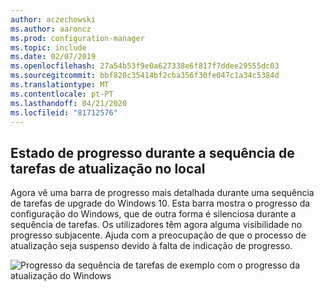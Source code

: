 ```yaml
---
author: aczechowski
ms.author: aaroncz
ms.prod: configuration-manager
ms.topic: include
ms.date: 02/07/2019
ms.openlocfilehash: 27a54b53f9e0a627338e6f817f7ddee29555dc03
ms.sourcegitcommit: bbf820c35414bf2cba356f30fe047c1a34c5384d
ms.translationtype: MT
ms.contentlocale: pt-PT
ms.lasthandoff: 04/21/2020
ms.locfileid: "81712576"
---
```

## <a name="progress-status-during-in-place-upgrade-task-sequence"></a><a name="bkmk_ipu"></a>Estado de progresso durante a sequência de tarefas de atualização no local
<!--3747129-->

Agora vê uma barra de progresso mais detalhada durante uma sequência de tarefas de upgrade do Windows 10. Esta barra mostra o progresso da configuração do Windows, que de outra forma é silenciosa durante a sequência de tarefas. Os utilizadores têm agora alguma visibilidade no progresso subjacente. Ajuda com a preocupação de que o processo de atualização seja suspenso devido à falta de indicação de progresso.  

![Progresso da sequência de tarefas de exemplo com o progresso da atualização do Windows](../../media/3747129-installation-progress.png)

